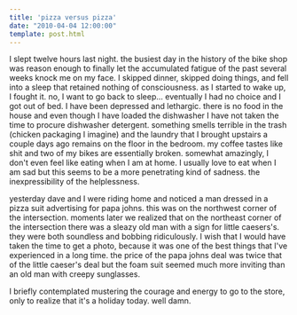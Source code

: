 ```yaml
---
title: 'pizza versus pizza'
date: "2010-04-04 12:00:00"
template: post.html
---
```


I slept twelve hours last night. the busiest day in the history of the bike shop was reason enough to finally let the accumulated fatigue of the past several weeks knock me on my face. I skipped dinner, skipped doing things, and fell into a sleep that retained nothing of consciousness. as I started to wake up, I fought it. no, I want to go back to sleep... eventually I had no choice and I got out of bed. I have been depressed and lethargic. there is no food in the house and even though I have loaded the dishwasher I have not taken the time to procure dishwasher detergent. something smells terrible in the trash (chicken packaging I imagine) and the laundry that I brought upstairs a couple days ago remains on the floor in the bedroom. my coffee tastes like shit and two of my bikes are essentially broken. somewhat amazingly, I don't even feel like eating when I am at home. I usually love to eat when I am sad but this seems to be a more penetrating kind of sadness. the inexpressibility of the helplessness.

yesterday dave and I were riding home and noticed a man dressed in a pizza suit advertising for papa johns. this was on the northwest corner of the intersection. moments later we realized that on the northeast corner of the intersection there was a sleazy old man with a sign for little caesers's. they were both soundless and bobbing ridiculously. I wish that I would have taken the time to get a photo, because it was one of the best things that I've experienced in a long time. the price of the papa johns deal was twice that of the little caeser's deal but the foam suit seemed much more inviting than an old man with creepy sunglasses.

I briefly contemplated mustering the courage and energy to go to the store, only to realize that it's a holiday today. well damn.